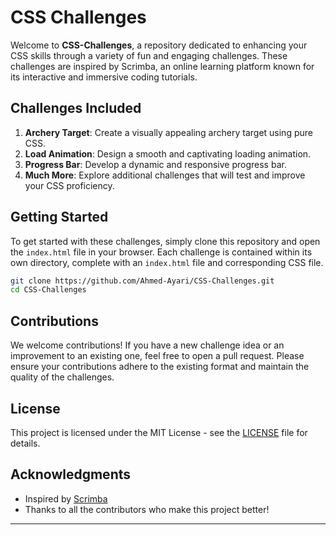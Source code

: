 # CSS Challenges

Welcome to **CSS-Challenges**, a repository dedicated to enhancing your CSS skills through a variety of fun and engaging challenges. These challenges are inspired by Scrimba, an online learning platform known for its interactive and immersive coding tutorials.

## Challenges Included

1. **Archery Target**: Create a visually appealing archery target using pure CSS.
2. **Load Animation**: Design a smooth and captivating loading animation.
3. **Progress Bar**: Develop a dynamic and responsive progress bar.
4. **Much More**: Explore additional challenges that will test and improve your CSS proficiency.

## Getting Started

To get started with these challenges, simply clone this repository and open the `index.html` file in your browser. Each challenge is contained within its own directory, complete with an `index.html` file and corresponding CSS file.

```bash
git clone https://github.com/Ahmed-Ayari/CSS-Challenges.git
cd CSS-Challenges
```

## Contributions

We welcome contributions! If you have a new challenge idea or an improvement to an existing one, feel free to open a pull request. Please ensure your contributions adhere to the existing format and maintain the quality of the challenges.

## License

This project is licensed under the MIT License - see the [LICENSE](LICENSE) file for details.

## Acknowledgments

- Inspired by [Scrimba](https://scrimba.com)
- Thanks to all the contributors who make this project better!

---
